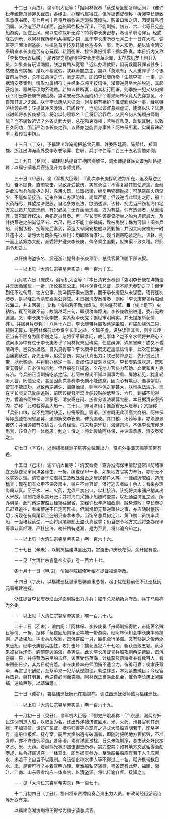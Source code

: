 <!-- { "loadSidebar": true } -->
　　十二日（丙戌），谕军机大臣等：「据阿林保奏「蔡逆帮匪船复窜回闽，飞催许松年统带舟师迎头截击」各缘由，办理均属得宜。但昨据该督奏称「拆阅李长庚致温承惠书函，有七月初十月将兵船收进定港装篷燂洗、购备口粮之语，因疑其私行回署。又称追至尽山洋面，盗船窜往极东深洋，不能剿捕。初五、六、七等日见盗船游奕，扼住上风。何以忽称探听无踪？特将李长庚密参，奏请革职治罪」。经朕降旨训示，以阿林保所奏均系揣度之词，且于李长庚所奏七月二十一日在大陈、调班等洋面攻剿盗船、生擒盗首李按及歼毙伙盗多名一事，尚未知悉。是以谕令清安泰确查李长庚是否有心玩误、私回衙署、捏饰奏报情事？据实陈奏。本日折内又称「李长庚玩误纵贼」；是该督之意必欲将李长庚参革治罪，太存成见矣！带兵大员，如果查有玩误确据，朕岂肯稍从宽宥？近年办理教匪，因玩误而获罪者甚多；然彼皆有实据，是以不稍宽假。朕非庸闇之主，岂以「莫须有」入人重罪乎？今该督前后所奏，总不过悬揣之词，毫无实迹。即如李长庚所奏「生擒李按」一事，适据清安泰奏到，情形均属相符；并经委员将李按讯供，知蔡逆另坐大船脱逃，其起获炮位、器械等项均系确凿。若如该督所奏，疑其私行回署，则季按一犯又从何擒获？即云李长庚饰词谎奏，岂清安泰亦从而附和乎？看来阿林保竟系先存意见，不自知其言之无据。朕于李长庚从未识面，岂复稍有袒护？惟督剿蔡逆一事，经朕特派统领舟师；该提督冲风涉浪，已阅数年，岂能以该督悬揣虚词，遽绳以法？试思此时即将李长庚褫问，将治以何项罪名？且将伊治罪后，又责令何人统领舟师剿贼？岂不转致迟误？外省丈武大吏，总在和哀商榷；若稍存私见，动掣其肘，以致日久罔功，固当严治李长庚之罪，该督亦岂能置身事外？阿林保所奏，实属冒昧轻率；着传旨申饬』。

　　十三日（丁亥），予福建出洋淹毙把总曾元章、外委陈廷高、陈邦桂、郑国雄、浙江出洋淹毙外委李永誉祭葬、世职，兵丁许仁等二百三十五名赏恤如例。

　　二十九日（癸卯），福建陆路提督王柄因病解任，调水师提督许文谟为陆路提督；以福宁镇总兵官张见升为水师提督。

　　三十日（甲辰），谕〔军机大臣等〕：『此次李长庚探明贼踪所在，追及蔡逆坐船，奋不顾身，直前攻击，以致身受数伤，实属勇往；不得复疑其恇怯逗遛。至蔡逆此次当兵船驶拢之时，先用火器、长鎗抵御，继复用瓷碗抛掷；可见盗船火药渐少，不能如前接济。近来各海口办理防堵，尚属严紧；但该逆当此铤走之际，船上火药既尽，其望接济更殷，自必多方设法，欲图透漏。该督、抚尤当严饬各海口地方文武员弁加意巡缉，有犯必惩；无许丝毫透漏，方为有益。倘有透漏者，从重治罪；首犯即行绞决，余犯定拟具奏。再，李长庚称该提督所坐之船为通帮最大，及并拢蔡逆之船尚低至五、六尺，是以不能上船擒捕，致被兔脱；殊为可惜！闽省兵船，前据该督、抚等先后奏到，添造大号同安梭船以资剿捕；并因大同安梭船一时赶造不及，请将大号商船先行雇用：均即降旨准行。现当剿贼吃紧之际，该督、抚一面上紧筹办大船，派委将弁送交李长庚，俾令乘坐追剿，庶擒渠不致久稽。将此谕令知之』。

　　以歼擒海盗多名，赏还浙江提督李长庚顶带，总兵官黄飞鹏下部议叙。

　　－－以上见「大清仁宗睿皇帝实录」卷一百六十五。

　　九月初六日（庚戌），谕军机大臣等：『本日清安泰奏到「查明李长庚在洋捕盗并无因循懈玩」一折，所论甚属公正。阿林保身任总督，原不能无参劾之举；但伊到任不过旬月，地方公事、海洋情形素未熟悉，而于李长庚更从未谋面，辄行连次参奏，是以降旨令清安泰秉公详查。本日据清安泰覆奏，则称「李长庚带领兵船经过海口，并未回署」。又称「海船若不勤加燂洗，则船底苔草、■〈族上足下〉虫粘结，辄至驾驶不前；故隔越两三旬，即须傍岸燂洗。李长庚收船进港，委非无故逗遛。又，李长庚所获李按，实系蔡牵伙党；俱经审明确实，并无捏报斩获情弊」。并据另片奏称：「八月十六日，李长庚带兵围攻蔡逆坐船，将盗船烧沉二只，毙贼无算」。是阿林保前此参奏李长庚之处，全属子虚。设朕误信其言，则李长庚正当奋不顾身为国殄贼之际，忽将伊革职拿问，成何事体？岂不令水师将弁寒心？试问水师中有过于李长庚者乎？阿林保未见确实，任意纠弹，殊属冒昧！朕又不昏瞶胡涂，岂受汝蛊惑，自失良将耶？李长庚平日既无逗遛恇怯情事，此次在长涂洋面痛剿蔡逆，身先士卒，躬受多伤，实为认真出力；朕已特降恩旨，先行赏还顶带，以示奖励。并将剿办蔡逆一事，责成该提督勉以成功。李长庚感激朕恩，既知责无旁贷，自必倍加奋勉。但兵船在洋捕盗，全在地方官协力帮助、文武和衷方克有济。今兵船正当剿捕吃紧之际，若阿林保尚不知以国事为重、屏除私见，犹复轻听人言，罔恤公论，甚至因此次参奏李长庚不能遂意，因而心有嫉忌、遇事掣肘，使其不能成功，以致蔡逆逋诛、海疆贻误，则阿林保之罪甚大，朕惟执法惩办。现在李长庚又已驶船追贼，前因该提督所驾兵船较贼船低至五、六尺，剿捕不能得力，曾谕令阿林保、温承惠、清安泰在闽、浙省分设法雇募大船。本日据清安泰折内，亦称「此时若得高大船一、二十只，即可济用；惟浙省无从雇募」；又据称：「兵船口粮，实不免暂时缺乏，应需采购」等语。浙省既无此项高大商船，阿林保等即应速在闽省雇募，迅即解交李长庚，俾资追驶。其口粮、火药等事，亦须源源接济；并当遵照节次谕旨，认真经理。将来蔡逆歼获，海疆肃清，不但李长庚仰邀懋赏，该督亦可一体邀恩；勉之！慎之！将此传谕阿林保，并论温承惠、清安泰知之』。

　　初七日（辛亥），以剿捕福建洲子尾等处贼匪出力，赏屯外委藩天赐等顶带有差。

　　十五日（己未），谕军机大臣等：『清安泰奏「查办沿海保甲情形暨常川防堵事宜及蔡逆现窜闽洋各缘由」一折，编查保甲一事，如果地方官实力奉行，亦断无不收实效之理。清安泰于沿海村庄及散处海岙之居民铺户人等，一律编牌取结，造册稽查；现在即有众甲不保及房主、铺户不肯容留，潜行逃去者四十余人：看来办理尚属认真。至于水、米、火药，尤须严禁出口，以杜接济。该抚将卖米铺户稽其出入米数，铺制花爆永禁开张；并将海口采捕小船随时查禁，以杜通盗济匪之源，所办俱是。此时蔡逆带船业经窜往闽省，又经许松年痛加截剿，贼势溃败；李长庚亦已赶紧追往，看来蔡逆不日定可歼擒。但浙境即无蔡逆窜往之事，亦应随时整饬一切；况现在有凤尾帮土盗船只查拿未净。当饬令总兵何定江、黄飞鹏二员统率兵船，一面堵截蔡逆、一面将凤尾帮船土盗认真截拿；仍当饬令地方文武将查办保甲等事认真经理，严杜接济，勿任稍有透漏，是为至要。将此谕令知之」。

　　－－以上见「大清仁宗睿皇帝实录」卷一百六十六。

　　二十七日（辛未），以剿捕福建洋匪出力，赏游击卢庆长花翎，余升擢有差。

　　－－见「大清仁宗睿皇帝实录」卷一百六十七。

　　冬十月十一日（甲戌），命翰林院编修叶绍本提督福建学政。

　　十四日（丁亥），以福建巡抚温承惠署直隶总督，起丁忧在籍前任浙江巡抚阮元署福建巡抚。

　　浙江提督李长庚奏渔山洋面剿贼出力弁兵；擢千总郑炳扬为守备、兵丁马殿祥为外委。

　　－－以上见「大清仁宗睿皇帝实录」卷一百六十八。

　　二十二日（乙未），谕内阁：『阿林保、李长庚奏「舟师剿捕得胜，击毙著名贼目等情」一折，据称「蔡逆匪船南窜至竿塘一带游奕，经阿林保知会李长庚率师蹑剿，追及盗船，挥令兵船攻剿，击沉盗船一只，匪犯全行落海。又有蔡逆之侄蔡添来坐船，经李长庚督兵围住，攻打击坏；擒获匪犯六十七名，斩获首级五颗。蔡添来被官兵炮伤，胸前穿透落海」各等语。此次李长庚督领兵船攻剿蔡逆帮匪，击沉盗船一只，并将蔡添来坐船击坏，该匪受伤落海，计擒获及落海者共有数百人；看来贼船日少，其势日就穷蹙。李长庚督率舟师围捕不遗余力，奋勇可嘉；俟拿获蔡牵，再赏世职酬勋。至蔡添来一犯系蔡逆胞侄，助逆肆恶，本为紧要贼目；今经官兵击毙，翦其羽翼，蔡逆自必闻而丧胆。阿林保正当乘此机会，催令李长庚上紧围捕，速擒巨憝，以靖海疆』。

　　三十日（癸卯），署福建巡抚阮元在籍患病，调江西巡抚张师诚为福建巡抚。

　　－－以上见「大清仁宗睿皇帝实录」卷一百六十九。

　　十一月初十日（癸丑），谕军机大臣等：『御史严烺奏称：「广东惠、潮两府奸民违例制造大船，以取鱼为名，还出外洋接济盗匪水、米、火药。州县官利其港规，不加查禁。请饬广东督、抚将归善等县现有之违式大渔船查明若干，印烙字号，造册申报督、抚存案。嗣后大渔船遇有破漏者，即随时报明地方官拆毁，不准复修，亦不许违例添造」各等语。粤省洋匪滋扰，日久未能剿净，总由该处奸民接济水、米、火药。着吴熊光等即照该御史所奏，实力查禁；如有地方文武私得渔船港规，纵令奸民通盗，一经查出，即当据实参办。至渔船每船应有若干人？应带水、米若干？自当予以限制。今该御史称水手人等不得过二十名，祗许携带数日水、米，是否可行？亦着查明办理。至渔船私济盗匪，粤省既有此弊，福建、浙江、江南、山东等省均应一体查禁，以清盗源。将此传谕各督、抚知之』。

　　－－见「大清仁宗睿皇帝实录」卷一百七十。

　　十二月初四日（丁丑），福州将军赛冲阿奏台湾出力人员，布政司经历邹贻诗等升叙有差。

　　以福建澎湖协副将王得禄为福宁镇总兵官。

